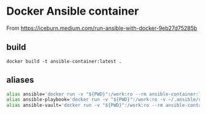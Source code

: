 # Docker Ansible container

From <https://iceburn.medium.com/run-ansible-with-docker-9eb27d75285b>

## build

`docker build -t ansible-container:latest .`

## aliases

```sh
alias ansible='docker run -v "${PWD}":/work:ro --rm ansible-container:latest'
alias ansible-playbook='docker run -v "${PWD}":/work:ro -v ~/.ansible/roles:/root/.ansible/roles -v ~/.ssh:/root/.ssh:ro --rm ansible-container:latest ansible-playbook'
alias ansible-vault='docker run -v "${PWD}":/work:ro --rm ansible-container:latest ansible-vault'
```
